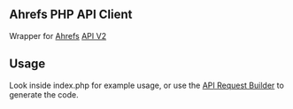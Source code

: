 ## Ahrefs PHP API Client ##

Wrapper for [Ahrefs](https://ahrefs.com) [API V2](https://ahrefs.com/api/)

## Usage ##

Look inside index.php for example usage, or use the [API Request Builder](https://ahrefs.com/api/api-request-builder) to generate the code.

